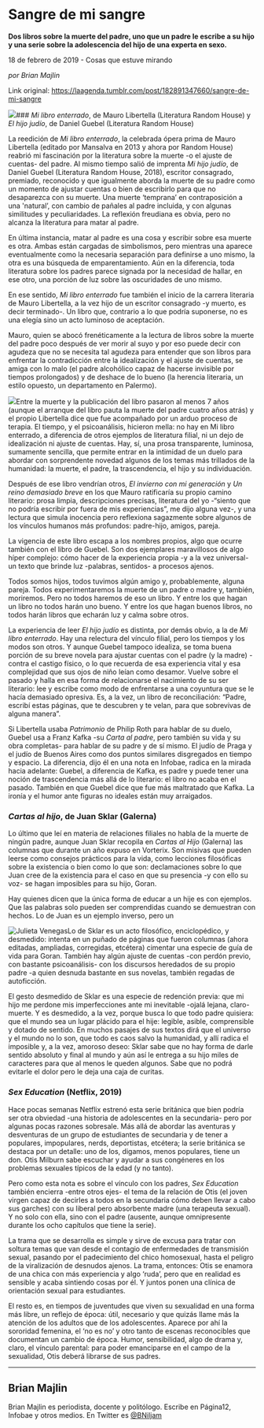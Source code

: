 # Sangre de mi sangre

**Dos libros sobre la muerte del padre, uno que un padre le escribe a su hijo y una serie sobre la adolescencia del hijo de una experta en sexo.**

18 de febrero de 2019 - Cosas que estuve mirando

_por Brian Majlin_

Link original: https://laagenda.tumblr.com/post/182891347660/sangre-de-mi-sangre

![](https://64.media.tumblr.com/0cbeda467141df85940e512af9dc515c/ae5f69ff9f72c194-aa/s500x750/b4e307e01137c385cd62541dd3912514d0808b12.jpg)### *Mi libro enterrado*, de Mauro Libertella (Literatura Random House) y *El hijo judío*, de Daniel Guebel (Literatura Random House)

La reedición de *Mi libro enterrado*, la celebrada ópera prima de Mauro Libertella (editado por Mansalva en 2013 y ahora por Random House) reabrió mi fascinación por la literatura sobre la muerte -o el ajuste de cuentas- del padre. Al mismo tiempo salió de imprenta *Mi hijo judío*, de Daniel Guebel (Literatura Random House, 2018), escritor consagrado, premiado, reconocido y que igualmente aborda la muerte de su padre como un momento de ajustar cuentas o bien de escribirlo para que no desaparezca con su muerte. Una muerte ‘temprana’ en contraposición a una 'natural’, con cambio de pañales al padre incluida, y con algunas similitudes y peculiaridades. La reflexión freudiana es obvia, pero no alcanza la literatura para matar al padre. 
 

En última instancia, matar al padre es una cosa y escribir sobre esa muerte es otra. Ambas están cargadas de simbolismos, pero mientras una aparece eventualmente como la necesaria separación para definirse a uno mismo, la otra es una búsqueda de emparentamiento. Aún en la diferencia, toda literatura sobre los padres parece signada por la necesidad de hallar, en ese otro, una porción de luz sobre las oscuridades de uno mismo. 


En ese sentido, *Mi libro enterrado* fue también el inicio de la carrera literaria de Mauro Libertella, a la vez hijo de un escritor consagrado -y muerto, es decir terminado-. Un libro que, contrario a lo que podría suponerse, no es una elegía sino un acto luminoso de aceptación. 
 

Mauro, quien se abocó frenéticamente a la lectura de libros sobre la muerte del padre poco después de ver morir al suyo y por eso puede decir con agudeza que no se necesita tal agudeza para entender que son libros para enfrentar la contradicción entre la idealización y el ajuste de cuentas, se amiga con lo malo (el padre alcohólico capaz de hacerse invisible por tiempos prolongados) y de deshace de lo bueno (la herencia literaria, un estilo opuesto, un departamento en Palermo). 


![](https://64.media.tumblr.com/08b8610bea8920800687b705da6938d8/ae5f69ff9f72c194-13/s400x600/82214fcb1e81b020e5af008189ea2e45a460236b.jpg)Entre la muerte y la publicación del libro pasaron al menos 7 años (aunque el arranque del libro pauta la muerte del padre cuatro años atrás) y el propio Libertella dice que fue acompañado por un arduo proceso de terapia. El tiempo, y el psicoanálisis, hicieron mella: no hay en Mi libro enterrado, a diferencia de otros ejemplos de literatura filial, ni un dejo de idealización ni ajuste de cuentas. Hay, sí, una prosa transparente, luminosa, sumamente sencilla, que permite entrar en la intimidad de un duelo para abordar con sorprendente novedad algunos de los temas más trillados de la humanidad: la muerte, el padre, la trascendencia, el hijo y su individuación. 


Después de ese libro vendrían otros, *El invierno con mi generación* y *Un reino demasiado breve* en los que Mauro ratificaría su propio camino literario: prosa limpia, descripciones precisas, literatura del yo -“siento que no podría escribir por fuera de mis experiencias”, me dijo alguna vez-, y una lectura que simula inocencia pero reflexiona sagazmente sobre algunos de los vínculos humanos más profundos: padre-hijo, amigos, pareja. 


La vigencia de este libro escapa a los nombres propios, algo que ocurre también con el libro de Guebel. Son dos ejemplares maravillosos de algo híper complejo: cómo hacer de la experiencia propia -y a la vez universal- un texto que brinde luz -palabras, sentidos- a procesos ajenos. 
 

Todos somos hijos, todos tuvimos algún amigo y, probablemente, alguna pareja. Todos experimentaremos la muerte de un padre o madre y, también, moriremos. Pero no todos haremos de eso un libro. Y entre los que hagan un libro no todos harán uno bueno. Y entre los que hagan buenos libros, no todos harán libros que echarán luz y calma sobre otros. 
 

La experiencia de leer *El hijo judío* es distinta, por demás obvio, a la de *Mi libro enterrado*. Hay una relectura del vínculo filial, pero los tiempos y los modos son otros. Y aunque Guebel tampoco idealiza, se toma buena porción de su breve novela para ajustar cuentas con el padre (y la madre) -contra el castigo físico, o lo que recuerda de esa experiencia vital y esa complejidad que sus ojos de niño leían como desamor. Vuelve sobre el pasado y halla en esa forma de relacionarse el nacimiento de su ser literario: lee y escribe como modo de enfrentarse a una coyuntura que se le hacía demasiado opresiva. Es, a la vez, un libro de reconciliación: “Padre, escribí estas páginas, que te descubren y te velan, para que sobrevivas de alguna manera”. 
 

Si Libertella usaba *Patrimonio* de Philip Roth para hablar de su duelo, Guebel usa a Franz Kafka -su *Carta al padre*, pero también su vida y su obra completas- para hablar de su padre y de sí mismo. El judío de Praga y el judío de Buenos Aires como dos puntos similares disgregados en tiempo y espacio. La diferencia, dijo él en una nota en Infobae, radica en la mirada hacia adelante: Guebel, a diferencia de Kafka, es padre y puede tener una noción de trascendencia más allá de lo literario: el libro no acaba en el pasado. También en que Guebel dice que fue más maltratado que Kafka. La ironía y el humor ante figuras no ideales están muy arraigados.
 

### *Cartas al hijo*, de Juan Sklar (Galerna)

Lo último que leí en materia de relaciones filiales no habla de la muerte de ningún padre, aunque Juan Sklar recopila en *Cartas al Hijo* (Galerna) las columnas que durante un año expuso en Vorterix. Son misivas que pueden leerse como consejos prácticos para la vida, como lecciones filosóficas sobre la existencia o bien como lo que son: declamaciones sobre lo que Juan cree de la existencia para el caso en que su presencia -y con ello su voz- se hagan imposibles para su hijo, Goran. 


Hay quienes dicen que la única forma de educar a un hije es con ejemplos. Que las palabras solo pueden ser comprendidas cuando se demuestran con hechos. Lo de Juan es un ejemplo inverso, pero un 

![Julieta Venegas](https://64.media.tumblr.com/b8cd2767c0d406c6a4d89e1d67ba3751/ae5f69ff9f72c194-13/s250x400/84a3186a09d8aab852cae2d9dd70ae5ea7f2612c.jpg)Lo de Sklar es un acto filosófico, enciclopédico, y desmedido: intenta en un puñado de páginas que fueron columnas (ahora editadas, ampliadas, corregidas, etcétera) cimentar una especie de guía de vida para Goran. También hay algún ajuste de cuentas -con perdón previo, con bastante psicoanálisis- con los discursos heredados de su propio padre -a quien desnuda bastante en sus novelas, también regadas de autoficción. 


El gesto desmedido de Sklar es una especie de redención previa: que mi hijo me perdone mis imperfecciones ante mi inevitable -ojalá lejana, claro- muerte. Y es desmedido, a la vez, porque busca lo que todo padre quisiera: que el mundo sea un lugar plácido para el hije: legible, asible, comprensible y dotado de sentido. En muchos pasajes de sus textos dirá que el universo y el mundo no lo son, que todo es caos salvo la humanidad, y allí radica el imposible y, a la vez, amoroso deseo: Sklar sabe que no hay forma de darle sentido absoluto y final al mundo y aún así le entrega a su hijo miles de caracteres para que al menos le queden algunos. Sabe que no podrá evitarle el dolor pero le deja una caja de curitas. 


### *Sex Education* (Netflix, 2019)

Hace pocas semanas Netflix estrenó esta serie británica que bien podría ser otra obviedad -una historia de adolescentes en la secundaria- pero por algunas pocas razones sobresale. Más allá de abordar las aventuras y desventuras de un grupo de estudiantes de secundaria y de tener a populares, impopulares, nerds, deportistas, etcétera; la serie británica se destaca por un detalle: uno de los, digamos, menos populares, tiene un don. Otis Milburn sabe escuchar y ayudar a sus congéneres en los problemas sexuales típicos de la edad (y no tanto). 


Pero como esta nota es sobre el vínculo con los padres, *Sex Education* también encierra -entre otros ejes- el tema de la relación de Otis (el joven virgen capaz de decirles a todos en la secundaria cómo deben llevar a cabo sus garches) con su liberal pero absorbente madre (una terapeuta sexual). Y no solo con ella, sino con el padre (ausente, aunque omnipresente durante los ocho capítulos que tiene la serie). 


La trama que se desarrolla es simple y sirve de excusa para tratar con soltura temas que van desde el contagio de enfermedades de transmisión sexual, pasando por el padecimiento del chico homosexual, hasta el peligro de la viralización de desnudos ajenos. La trama, entonces: Otis se enamora de una chica con más experiencia y algo ‘ruda’, pero que en realidad es sensible y acaba sintiendo cosas por él. Y juntos ponen una clínica de orientación sexual para estudiantes.


El resto es, en tiempos de juventudes que viven su sexualidad en una forma más libre, un reflejo de época: útil, necesario y que quizás llame más la atención de los adultos que de los adolescentes. Aparece por ahí la sororidad femenina, el ‘no es no’ y otro tanto de escenas reconocibles que documentan un cambio de época. Humor, sensibilidad, algo de drama y, claro, el vínculo parental: para poder emanciparse en el campo de la sexualidad, Otis deberá librarse de sus padres. 


  




---

Brian Majlin
------------

 Brian Majlin es periodista, docente y politólogo. Escribe en Página12, Infobae y otros medios. En Twitter es [@BNiljam](https://twitter.com/BNiljam) 

